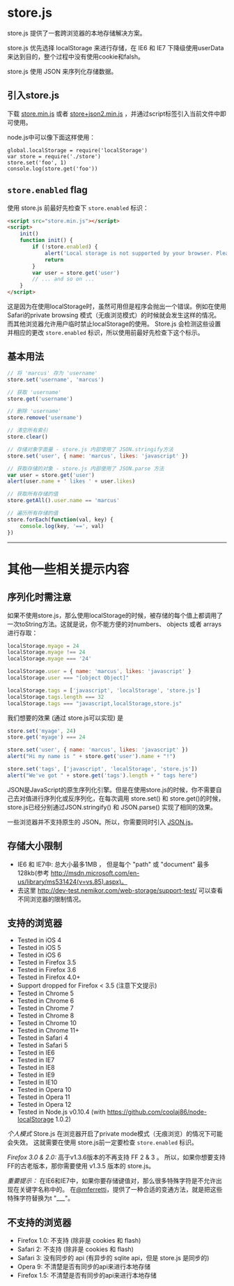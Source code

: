 store.js
===
store.js 提供了一套跨浏览器的本地存储解决方案。


store.js 优先选择 localStorage 来进行存储，在 IE6 和 IE7 下降级使用userData来达到目的，整个过程中没有使用cookie和falsh。


store.js 使用 JSON 来序列化存储数据。

<!--more-->

引入store.js
---
下载 [store.min.js] 或者 [store+json2.min.js] ，并通过script标签引入当前文件中即可使用。

node.js中可以像下面这样使用：

```
global.localStorage = require('localStorage')
var store = require('./store')
store.set('foo', 1)
console.log(store.get('foo'))
```

`store.enabled` flag
---
使用 store.js 前最好先检查下 `store.enabled` 标识：

```html
<script src="store.min.js"></script>
<script>
	init()
	function init() {
		if (!store.enabled) {
			alert('Local storage is not supported by your browser. Please disabled "Private Mode", or upgrade to a modern browser')
			return
		}
		var user = store.get('user')
		// ... and so on ...
	}
</script>
```

这是因为在使用localStorage时，虽然可用但是程序会抛出一个错误。例如在使用 Safari的private browsing 模式（无痕浏览模式）的时候就会发生这样的情况。 
而其他浏览器允许用户临时禁止localStorage的使用。 
Store.js 会检测这些设置并相应的更改 `store.enabled` 标识，所以使用前最好先检查下这个标示。

基本用法
---
```js
// 将 'marcus' 存为 'username'
store.set('username', 'marcus')

// 获取 'username'
store.get('username')

// 删除 'username'
store.remove('username')

// 清空所有索引
store.clear()

// 存储对象字面量 - store.js 内部使用了 JSON.stringify方法
store.set('user', { name: 'marcus', likes: 'javascript' })

// 获取存储的对象 - store.js 内部使用了 JSON.parse 方法
var user = store.get('user')
alert(user.name + ' likes ' + user.likes)

// 获取所有存储的值
store.getAll().user.name == 'marcus'

// 遍历所有存储的值
store.forEach(function(val, key) {
	console.log(key, '==', val)
})
```

---

其他一些相关提示内容
===
序列化时需注意
---------------------------
如果不使用store.js，那么使用localStorage的时候，被存储的每个值上都调用了一次toString方法。这就是说，你不能方便的对numbers、 objects 或者 arrays进行存取：

```js
localStorage.myage = 24
localStorage.myage !== 24
localStorage.myage === '24'

localStorage.user = { name: 'marcus', likes: 'javascript' }
localStorage.user === "[object Object]"

localStorage.tags = ['javascript', 'localStorage', 'store.js']
localStorage.tags.length === 32
localStorage.tags === "javascript,localStorage,store.js"
```

我们想要的效果 (通过 store.js可以实现) 是

```js
store.set('myage', 24)
store.get('myage') === 24

store.set('user', { name: 'marcus', likes: 'javascript' })
alert("Hi my name is " + store.get('user').name + "!")

store.set('tags', ['javascript', 'localStorage', 'store.js'])
alert("We've got " + store.get('tags').length + " tags here")
```

JSON是JavaScript的原生序列化引擎。但是在使用store.js的时候，你不需要自己去对值进行序列化或反序列化，在每次调用 store.set() 和 store.get()的时候，store.js已经分别通过JSON.stringify() 和 JSON.parse() 实现了相同的效果。

一些浏览器并不支持原生的 JSON。所以，你需要同时引入 [JSON.js]。

存储大小限制
--------------
 - IE6 和 IE7中: 总大小最多1MB ， 但是每个 "path" 或 "document" 最多128kb(参考 http://msdn.microsoft.com/en-us/library/ms531424(v=vs.85).aspx)。
 - 去这里 http://dev-test.nemikor.com/web-storage/support-test/ 可以查看不同浏览器的限制情况。
 
支持的浏览器
------------------
 - Tested in iOS 4
 - Tested in iOS 5
 - Tested in iOS 6
 - Tested in Firefox 3.5
 - Tested in Firefox 3.6
 - Tested in Firefox 4.0+
 - Support dropped for Firefox < 3.5 (注意下文提示)
 - Tested in Chrome 5
 - Tested in Chrome 6
 - Tested in Chrome 7
 - Tested in Chrome 8
 - Tested in Chrome 10
 - Tested in Chrome 11+
 - Tested in Safari 4
 - Tested in Safari 5
 - Tested in IE6
 - Tested in IE7
 - Tested in IE8
 - Tested in IE9
 - Tested in IE10
 - Tested in Opera 10
 - Tested in Opera 11
 - Tested in Opera 12
 - Tested in Node.js v0.10.4 (with https://github.com/coolaj86/node-localStorage 1.0.2)

*个人模式* Store.js 在浏览器开启了private mode模式（无痕浏览）的情况下可能会失效。 这就需要在使用  store.js前一定要检查 `store.enabled` 标识。

*Firefox 3.0 & 2.0:* 高于v1.3.6版本的不再支持 FF 2 & 3 。 所以，如果你想要支持FF的古老版本，那你需要使用 v1.3.5 版本的 store.js。

*重要提示：* 在IE6和IE7中，如果你要存储键值对，那么很多特殊字符是不允许出现在关键字名称中的。  在[@mferretti](https://github.com/mferretti)，提供了一种合适的变通方法，就是把这些特殊字符替换为t "___"。



不支持的浏览器
-------------------
 - Firefox 1.0: 不支持 (除非是 cookies 和 flash)
 - Safari 2: 不支持 (除非是 cookies 和 flash)
 - Safari 3: 没有同步的 api (有异步的 sqlite api，但是 store.js 是同步的)
 - Opera 9: 不清楚是否有同步的api来进行本地存储 
 - Firefox 1.5: 不清楚是否有同步的api来进行本地存储 







  [JSON.js]: http://www.json.org/json2.js
  [store.min.js]: https://raw.github.com/marcuswestin/store.js/master/store.min.js
  [store+json2.min.js]: https://raw.github.com/marcuswestin/store.js/master/store+json2.min.js

